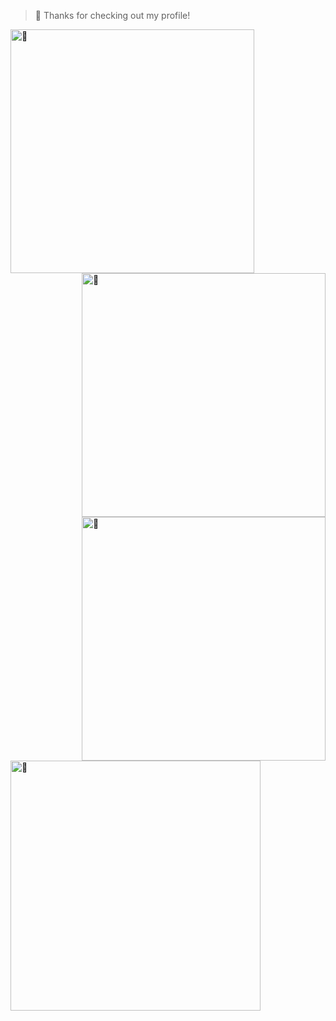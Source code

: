 > 🚀 Thanks for checking out my profile!

<picture>
	<img align="left" width="390" alt="🦑" src="https://gist.githubusercontent.com/jaredallard/87d6c477a1721ab66449a59dff7fef21/raw/general.svg">
</picture>
<a href="https://github.com/sponsors/jaredallard">
	<img align="right" width="390" alt="🦑" src="https://gist.githubusercontent.com/jaredallard/87d6c477a1721ab66449a59dff7fef21/raw/sponsors.svg">
</a>
<picture>
	<img align="right" width="390" alt="🦑" src="https://gist.githubusercontent.com/jaredallard/87d6c477a1721ab66449a59dff7fef21/raw/medias.svg?p">
</picture>


<picture>
	<br /><br /><br /><br /><br /><br /><br /><br /><br /><br /><br /><br /><br /><br /><br /><br /><br /><br /><br /><br /><br /><br />
	<img align="left" width="400" alt="🦑" src="https://imgix.ranker.com/list_img_v2/16227/2596227/original/dark-moments-from-the-pokemon-manga">
</picture>
